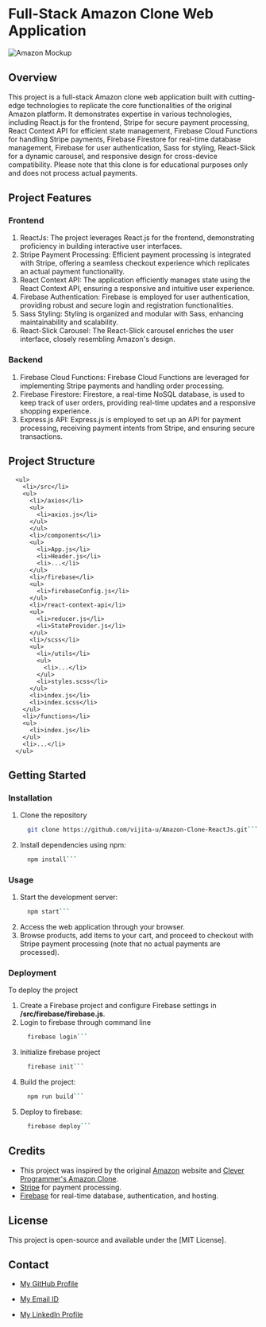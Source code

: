 # Full-Stack Amazon Clone Web Application

![Amazon Mockup](https://github.com/vijita-u/Amazon-Clone-ReactJs/assets/96591032/f42a413d-28ed-46ef-a8c3-a3ad22fbddcb)


## Overview
This project is a full-stack Amazon clone web application built with cutting-edge technologies to replicate the core functionalities of the original Amazon platform. It demonstrates expertise in various technologies, including React.js for the frontend, Stripe for secure payment processing, React Context API for efficient state management, Firebase Cloud Functions for handling Stripe payments, Firebase Firestore for real-time database management, Firebase for user authentication, Sass for styling, React-Slick for a dynamic carousel, and responsive design for cross-device compatibility. Please note that this clone is for educational purposes only and does not process actual payments.

## Project Features

### Frontend
1. ReactJs: The project leverages React.js for the frontend, demonstrating proficiency in building interactive user interfaces.
2. Stripe Payment Processing: Efficient payment processing is integrated with Stripe, offering a seamless checkout experience which replicates an actual payment functionality.
3. React Context API: The application efficiently manages state using the React Context API, ensuring a responsive and intuitive user experience.
4. Firebase Authentication: Firebase is employed for user authentication, providing robust and secure login and registration functionalities.
5. Sass Styling: Styling is organized and modular with Sass, enhancing maintainability and scalability.
6. React-Slick Carousel: The React-Slick carousel enriches the user interface, closely resembling Amazon's design.

### Backend
1. Firebase Cloud Functions: Firebase Cloud Functions are leveraged for implementing Stripe payments and handling order processing.
2. Firebase Firestore: Firestore, a real-time NoSQL database, is used to keep track of user orders, providing real-time updates and a responsive shopping experience.
3. Express.js API: Express.js is employed to set up an API for payment processing, receiving payment intents from Stripe, and ensuring secure transactions.

## Project Structure

```plaintext
  <ul>
    <li>/src</li>
    <ul>
      <li>/axios</li>
      <ul>
        <li>axios.js</li>
      </ul>
      </ul>
      <li>/components</li>
      <ul>
        <li>App.js</li>
        <li>Header.js</li>
        <li>...</li>
      </ul>
      <li>/firebase</li>
      <ul>
        <li>firebaseConfig.js</li>
      </ul>
      <li>/react-context-api</li>
      <ul>
        <li>reducer.js</li>
        <li>StateProvider.js</li>
      </ul>
      <li>/scss</li>
      <ul>
        <li>/utils</li>
        <ul>
          <li>...</li>
        </ul>
        <li>styles.scss</li>
      </ul>
      <li>index.js</li>
      <li>index.scss</li>
    </ul>
    <li>/functions</li>
    <ul>
      <li>index.js</li>
    </ul>
    <li>...</li>
  </ul>
```

## Getting Started

### Installation
1. Clone the repository
   ```bash
     git clone https://github.com/vijita-u/Amazon-Clone-ReactJs.git```
2. Install dependencies using npm:
   ```bash
     npm install```

### Usage
1. Start the development server:
   ```bash
     npm start```
2. Access the web application through your browser.
3. Browse products, add items to your cart, and proceed to checkout with Stripe payment processing (note that no actual payments are processed).

### Deployment
To deploy the project

1. Create a Firebase project and configure Firebase settings in **/src/firebase/firebase.js**.
2. Login to firebase through command line
   ```bash
     firebase login```
3. Initialize firebase project
   ```bash
     firebase init```
4. Build the project:
   ```bash
     npm run build```
5. Deploy to firebase:
   ```bash
     firebase deploy```

## Credits

- This project was inspired by the original [Amazon](https://www.amazon.in/) website and [Clever Programmer's Amazon Clone](https://youtu.be/RDV3Z1KCBvo?si=SjWWBUACja1FFplC).
- [Stripe](https://stripe.com/en-in) for payment processing.
- [Firebase](https://firebase.google.com/) for real-time database, authentication, and hosting.

## License
This project is open-source and available under the [MIT License].

## Contact
- [My GitHub Profile](https://github.com/vijita-u)

- [My Email ID](udayvijita3009@gmail.com)

- [My LinkedIn Profile]()
